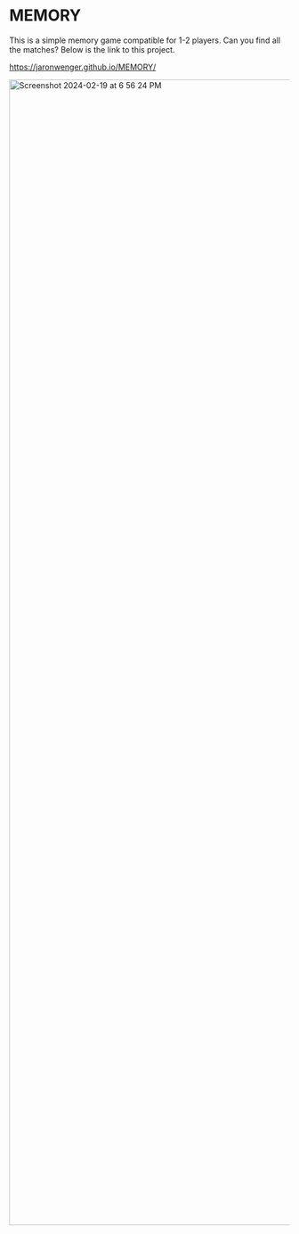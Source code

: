 # MEMORY

This is a simple memory game compatible for 1-2 players.  Can you find all the matches?  Below is the link to this project.

https://jaronwenger.github.io/MEMORY/


<img width="2056" alt="Screenshot 2024-02-19 at 6 56 24 PM" src="https://github.com/JaronWenger/MEMORY/assets/147181586/a14a4cbf-8737-4df5-8dc3-5abe49f713e1">
